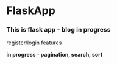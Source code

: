 # FlaskApp
### This is flask app - blog in progress

register/login features

**in progress - pagination, search, sort**